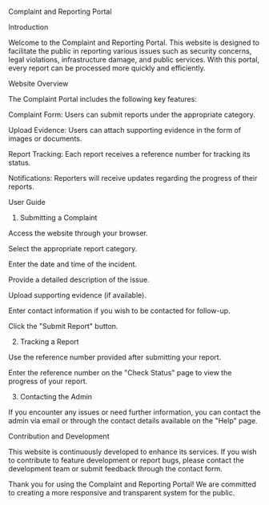 Complaint and Reporting Portal

Introduction

Welcome to the Complaint and Reporting Portal. This website is designed to facilitate the public in reporting various issues such as security concerns, legal violations, infrastructure damage, and public services. With this portal, every report can be processed more quickly and efficiently.

Website Overview

The Complaint Portal includes the following key features:

Complaint Form: Users can submit reports under the appropriate category.

Upload Evidence: Users can attach supporting evidence in the form of images or documents.

Report Tracking: Each report receives a reference number for tracking its status.

Notifications: Reporters will receive updates regarding the progress of their reports.

User Guide

1. Submitting a Complaint

Access the website through your browser.

Select the appropriate report category.

Enter the date and time of the incident.

Provide a detailed description of the issue.

Upload supporting evidence (if available).

Enter contact information if you wish to be contacted for follow-up.

Click the "Submit Report" button.

2. Tracking a Report

Use the reference number provided after submitting your report.

Enter the reference number on the "Check Status" page to view the progress of your report.

3. Contacting the Admin

If you encounter any issues or need further information, you can contact the admin via email or through the contact details available on the "Help" page.

Contribution and Development

This website is continuously developed to enhance its services. If you wish to contribute to feature development or report bugs, please contact the development team or submit feedback through the contact form.

Thank you for using the Complaint and Reporting Portal! We are committed to creating a more responsive and transparent system for the public.
